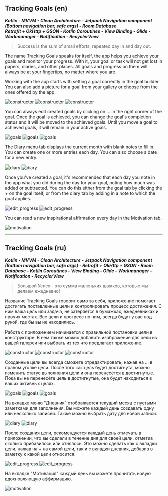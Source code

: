 ## Tracking Goals (en)

___Kotlin  -  MVVM  -  Clean Architecture  -  Jetpack Navigation component (Bottom navigation bar, safe args)  -   Room Database___   
___Retrofit + OkHttp + GSON -  Kotlin Coroutines   -  View Binding  -  Glide  -  Workmanager  -  Notification  -  RecyclerView___

>Success is the sum of small efforts, repeated day in and day out.

The name Tracking Goals speaks for itself, the app helps you achieve your goals and monitor your progress. With it, your goal or task will not get lost in papers, diaries, and other places. All goals and progress on them will always be at your fingertips, no matter where you are.

Working with the app starts with setting a goal correctly in the goal builder. You can also add a picture for a goal from your gallery or choose from the ones offered by the app.


![constructor](screenshots/constructor_en.png) ![constructor](screenshots/constructor_en_start.png) ![constructor](screenshots/constructor_en_end.png)


You can always edit created goals by clicking on ... in the right corner of the goal. Once the goal is achieved, you can change the goal's completion status and it will be moved to the achieved goals. Until you move a goal to achieved goals, it will remain in your active goals.


![goals](screenshots/active_goals_en.png) ![goals](screenshots/edit_goals_en.png) ![goals](screenshots/achieved_goals_en.png)


The Diary menu tab displays the current month with blank notes to fill in. You can create one or more entries each day. You can also choose a date for a new entry.


![diary](screenshots/diary_en.png) ![diary](screenshots/diary_cal_en.png) 


Once you've created a goal, it's recommended that each day you note in the app what you did during the day for your goal, noting how much was added or subtracted. You can do this either from the goal tab by clicking the + on the goal itself, or from the diary tab by adding in a note to which the goal applies.


![edit_progress](screenshots/edit_progress_goals_en.gif) ![edit_progress](screenshots/edit_progress_diary_en.gif)


You can read a new inspirational affirmation every day in the Motivation tab.


![motivation](screenshots/motivation_en.png)

___

## Tracking Goals (ru)


___Kotlin  -  MVVM  -  Clean Architecture  -  Jetpack Navigation component (Bottom navigation bar, safe args)  -  Retrofit + OkHttp + GSON   -   Room Database  - Kotlin Coroutines  -  View Binding  -  Glide  -  Workmanager  -  Notification  -  RecyclerView___

>Большой Успех - это сумма маленьких шажков, которые мы делаем ежедневно!

Название Tracking Goals говорит само за себя, приложение помогает достигать поставленные цели и контролировать процесс достижения. С ним ваша цель или задача, не затеряется в бумажках, ежедневниках и прочих местах. Все цели и прогресс по ним, всегда будут у вас под рукой, где бы вы не находились.

Работа с приложением начинается с правильной постановки цели в конструкторе. В нем также можно добавить изображение для цели из вашей галереи или выбрать из тех что предлагает приложение.

![constructor](screenshots/constructor_rus.png) ![constructor](screenshots/constructor_rus_start.png) ![constructor](screenshots/constructor_rus_end.png)

Созданные цели вы всегда сможете отредактировать, нажав на ... в правом уголке цели. После того как цель будет достигнута, можно изменить статус выполнения цели и она перенесётся в достигнутые. Пока вы не перенесёте цель в достигнутые, она будет находиться в ваших активных целях.

![goals](screenshots/active_goals.png) ![goals](screenshots/edit_goals.png) ![goals](screenshots/achieved_goals.png)

На вкладке меню "Дневник" отображается текущий месяц с пустыми заметками для заполнения. Вы можете каждый день создавать одну или несколько записей. Также можно выбрать дату для новой записи.

![diary](screenshots/diary.png) ![diary](screenshots/diary_cal.png) 

После создания цели, рекомендуется каждый день отмечать в приложении, что вы сделали в течение дня для своей цели, отметив сколько прибавилось или отнялось. Это можно сделать как с вкладки цели, нажав на + на самой цели, так и с вкладки дневник, добавив в заметку к какой цели относится.

![edit_progress](screenshots/edit_progress_goals.gif)        ![edit_progress](screenshots/edit_progress_diary.gif)

На вкладке "Мотивация" каждый день вы можете прочитать новую вдохновляющую аффирмацию.

![motivation](screenshots/motivation.png)

